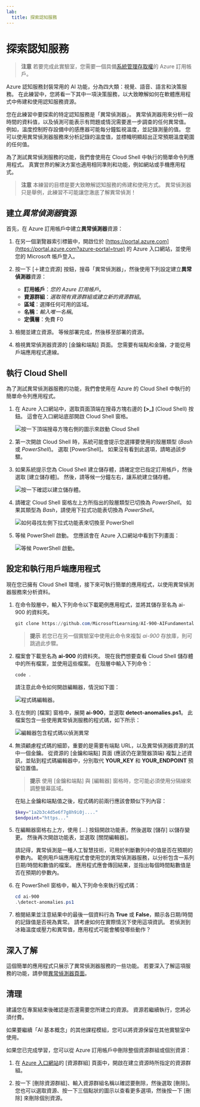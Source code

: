 ```yaml
---
lab:
  title: 探索認知服務
---
```


# <a name="explore-cognitive-services"></a>探索認知服務

> **注意** 若要完成此實驗室，您需要一個具備[系統管理存取權](https://azure.microsoft.com/free?azure-portal=true)的 Azure 訂用帳戶。

Azure 認知服務封裝常用的 AI 功能，分為四大類：視覺、語音、語言和決策服務。 在此練習中，您將看一下其中一項決策服務，以大致瞭解如何在軟體應用程式中佈建和使用認知服務資源。

您在此練習中要探索的特定認知服務是「異常偵測器」。 異常偵測器用來分析一段時間的資料值，以及偵測可能表示有問題或情況需要進一步調查的任何異常值。 例如，溫度控制貯存設備中的感應器可能每分鐘監視溫度，並記錄測量的值。 您可以使用異常偵測器服務來分析記錄的溫度值，並標幟明顯超出正常預期溫度範圍的任何值。

為了測試異常偵測服務的功能，我們會使用在 Cloud Shell 中執行的簡單命令列應用程式。 真實世界的解決方案也適用相同準則和功能，例如網站或手機應用程式。

> **注意** 本練習的目標是要大致瞭解認知服務的佈建和使用方式。 異常偵測器只是舉例，此練習不可能讓您澈底了解異常偵測！

## <a name="create-an-anomaly-detector-resource"></a>建立*異常偵測器*資源

首先，在 Azure 訂用帳戶中建立**異常偵測器**資源：

1. 在另一個瀏覽器索引標籤中，開啟位於 [https://portal.azure.com](https://portal.azure.com?azure-portal=true) 的 Azure 入口網站，並使用您的 Microsoft 帳戶登入。

1. 按一下 [&#65291;建立資源] 按鈕，搜尋「異常偵測器」，然後使用下列設定建立**異常偵測器**資源：
    - **訂用帳戶**：*您的 Azure 訂用帳戶*。
    - **資源群組**：*選取現有資源群組或建立新的資源群組*。
    - **區域**：選擇任何可用的區域。
    - **名稱**：*輸入唯一名稱*。
    - **定價層**：免費 F0

1. 檢閱並建立資源。 等候部署完成，然後移至部署的資源。

1. 檢視異常偵測器資源的 [金鑰和端點] 頁面。 您需要有端點和金鑰，才能從用戶端應用程式連線。

## <a name="run-cloud-shell"></a>執行 Cloud Shell

為了測試異常偵測器服務的功能，我們會使用在 Azure 的 Cloud Shell 中執行的簡單命令列應用程式。

1. 在 Azure 入口網站中，選取頁面頂端在搜尋方塊右邊的 **[>_]** (Cloud Shell) 按鈕。 這會在入口網站底部開啟 Cloud Shell 窗格。

    ![按一下頂端搜尋方塊右側的圖示來啟動 Cloud Shell](media/anomaly-detector/powershell-portal-guide-1.png)

1. 第一次開啟 Cloud Shell 時，系統可能會提示您選擇要使用的殼層類型 (*Bash* 或 *PowerShell*)。 選取 [PowerShell]。 如果沒有看到此選項，請略過該步驟。  

1. 如果系統提示您為 Cloud Shell 建立儲存體，請確定您已指定訂用帳戶，然後選取 [建立儲存體]。 然後，請等候一分鐘左右，讓系統建立儲存體。

    ![按一下確認以建立儲存體。](media/anomaly-detector/powershell-portal-guide-2.png)

1. 請確定 Cloud Shell 窗格左上方所指出的殼層類型已切換為 *PowerShell*。 如果其類型為 *Bash*，請使用下拉式功能表切換為 *PowerShell*。

    ![如何尋找左側下拉式功能表來切換至 PowerShell](media/anomaly-detector/powershell-portal-guide-3.png)

1. 等候 PowerShell 啟動。 您應該會在 Azure 入口網站中看到下列畫面：  

    ![等候 PowerShell 啟動。](media/anomaly-detector/powershell-prompt.png)

## <a name="configure-and-run-a-client-application"></a>設定和執行用戶端應用程式

現在您已擁有 Cloud Shell 環境，接下來可執行簡單的應用程式，以使用異常偵測器服務來分析資料。

1. 在命令殼層中，輸入下列命令以下載範例應用程式，並將其儲存至名為 ai-900 的資料夾。

    ```PowerShell
    git clone https://github.com/MicrosoftLearning/AI-900-AIFundamentals ai-900
    ```

    >**提示** 若您已在另一個實驗室中使用此命令來複製 *ai-900* 存放庫，則可跳過此步驟。

1. 檔案會下載至名為 **ai-900** 的資料夾。 現在我們想要查看 Cloud Shell 儲存體中的所有檔案，並使用這些檔案。 在殼層中輸入下列命令：

     ```PowerShell
    code .
    ```

    請注意此命令如何開啟編輯器，情況如下圖： 

    ![程式碼編輯器。](media/anomaly-detector/powershell-portal-guide-4.png)

1. 在左側的 [檔案] 窗格中，展開 **ai-900**，並選取 **detect-anomalies.ps1**。 此檔案包含一些使用異常偵測服務的程式碼，如下所示：

    ![編輯器包含程式碼以偵測異常](media/anomaly-detector/detect-anomalies-code.png)

1. 無須顧慮程式碼的細節，重要的是需要有端點 URL，以及異常偵測器資源的其中一個金鑰。 從資源的 [金鑰和端點] 頁面 (應該仍在瀏覽器頂端) 複製上述資訊，並貼到程式碼編輯器中，分別取代 **YOUR_KEY** 和 **YOUR_ENDPOINT** 預留位置值。

    > **提示** 使用 [金鑰和端點] 與 [編輯器] 窗格時，您可能必須使用分隔線來調整螢幕區域。

    在貼上金鑰和端點值之後，程式碼的前兩行應該會類似下列內容：

    ```PowerShell
    $key="1a2b3c4d5e6f7g8h9i0j...."    
    $endpoint="https..."
    ```

1. 在編輯器窗格右上方，使用 [...] 按鈕開啟功能表，然後選取 [儲存] 以儲存變更。 然後再次開啟功能表，並選取 [關閉編輯器]。

    請記得，異常偵測是一種人工智慧技術，可用於判斷數列中的值是否在預期的參數內。 範例用戶端應用程式會使用您的異常偵測器服務，以分析包含一系列日期/時間和數值的檔案。 應用程式應會傳回結果，並指出每個時間點數值是否在預期的參數內。

1. 在 PowerShell 窗格中，輸入下列命令來執行程式碼：

    ```PowerShell
    cd ai-900
    .\detect-anomalies.ps1
    ```

1. 檢閱結果並注意結果中的最後一個資料行為 **True** 或 **False**，顯示各日期/時間的記錄值是否視為異常。 請考慮如何在實際情況下使用這項資訊。 若偵測到冰箱溫度或壓力和異常值，應用程式可能會觸發哪些動作？  

## <a name="learn-more"></a>深入了解

這個簡單的應用程式只展示了異常偵測器服務的一些功能。 若要深入了解這項服務的功能，請參閱[異常偵測器頁面](https://azure.microsoft.com/services/cognitive-services/anomaly-detector/)。

## <a name="clean-up"></a>清理

建議您在專案結束後確認是否還需要您所建立的資源。 資源若繼續執行，您將必須付費。 

如果要繼續「AI 基本概念」的其他課程模組，您可以將資源保留在其他實驗室中使用。

如果您已完成學習，您可以從 Azure 訂用帳戶中刪除整個資源群組或個別資源：

1. 在 [Azure 入口網站](https://portal.azure.com/)的 [資源群組] 頁面中，開啟在建立資源時所指定的資源群組。

2. 按一下 [刪除資源群組]、輸入資源群組名稱以確認要刪除，然後選取 [刪除]。 您也可以選取資源、按一下三個點狀的圖示以查看更多選項，然後按一下 [刪除] 來刪除個別資源。